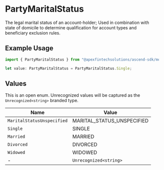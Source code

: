 # PartyMaritalStatus

The legal marital status of an account-holder; Used in combination with state of domicile to determine qualification for account types and beneficiary exclusion rules.

## Example Usage

```typescript
import { PartyMaritalStatus } from "@apexfintechsolutions/ascend-sdk/models/components";

let value: PartyMaritalStatus = PartyMaritalStatus.Single;
```

## Values

This is an open enum. Unrecognized values will be captured as the `Unrecognized<string>` branded type.

| Name                       | Value                      |
| -------------------------- | -------------------------- |
| `MaritalStatusUnspecified` | MARITAL_STATUS_UNSPECIFIED |
| `Single`                   | SINGLE                     |
| `Married`                  | MARRIED                    |
| `Divorced`                 | DIVORCED                   |
| `Widowed`                  | WIDOWED                    |
| -                          | `Unrecognized<string>`     |